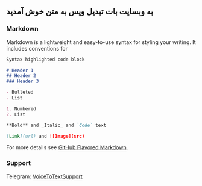 ## به وبسایت بات تبدیل ویس به متن خوش آمدید


### Markdown

Markdown is a lightweight and easy-to-use syntax for styling your writing. It includes conventions for

```markdown
Syntax highlighted code block

# Header 1
## Header 2
### Header 3

- Bulleted
- List

1. Numbered
2. List

**Bold** and _Italic_ and `Code` text

[Link](url) and ![Image](src)
```

For more details see [GitHub Flavored Markdown](https://guides.github.com/features/mastering-markdown/).

### Support

Telegram:  [VoiceToTextSupport](https://t.me/VoiceToTextSupport)
